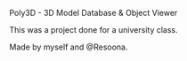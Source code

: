 Poly3D - 3D Model Database &amp; Object Viewer 

This was a project done for a university class.

Made by myself and @Resoona.

